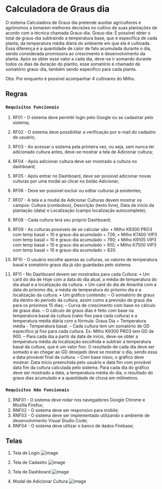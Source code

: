 # Calculadora de Graus dia
O sistema Calculadora de Graus dia pretende auxiliar agricultores e agrônomos a tomarem melhores decisões no cultivo de suas plantações de acordo com a técnica chamada Graus-dia.
Graus-dia: É possível obter o total de graus-dia subtraindo a temperatura base, que é específica de cada planta, da temperatura média diária do ambiente em que ela é cultivada. Essa diferença é a quantidade de calor de fato acumulada durante o dia, sendo considerada promissora ao crescimento e desenvolvimento
da planta. Após se obter esse valor a cada dia, deve-se ir somando durante todos os dias da duração do plantio, esse somatório é chamado de somatório graus-dia, também sendo específico para cada planta.

Obs: Por enquanto é possível acompanhar 4 cultivares do Milho.

## Regras

### `Requisitos Funcionais`

1. RF01 - O sistema deve permitir login pelo Google ou se cadastrar pelo sistema;
2. RF02 - O sistema deve possibilitar a verificação por e-mail do cadastro de usuário;
3. RF03 - Ao acessar o sistema pela primeira vez, ou seja, sem nunca ter adicionado
cultura antes, deve-se mostrar a tela de Adicionar cultura;
4. RF04 - Após adicionar cultura deve ser mostrado a cultura no dashboard;
5. RF05 - Após entrar no Dashboard, deve ser possível adicionar novas culturas por
uma modal ao clicar no botão Adicionar;
6. RF06 - Deve ser possível excluir ou editar culturas já existentes;
7. RF07 - A tela e a modal de Adicionar Culturas devem mostrar os campos: Cultura
(combobox), Descrição (texto livre), Data de início da plantação (data) e Localização
(campo localização autocomplete);
8. RF08 - Cada cultura terá seu próprio Dashboard;
9. RF09 - As culturas possíveis de se calcular são:
• Milho K9300 PRO3 com temp basal = 10 e graus-dia acumulado = 726;
• Milho K7400 VIP3 com temp basal = 10 e graus-dia acumulado = 790;
• Milho K9105 VIP3 com temp basal = 10 e graus-dia acumulado = 810;
• Milho K7500 VIP3 com temp basal = 10 e graus-dia acumulado = 820.

10. RF10 - O usuário escolhe apenas as culturas, os valores de temperatura basal e
somatório graus dia já são guardadas pelo sistema.
11. RF11 - No Dashboard devem ser mostrados para cada Cultura:
• Um card do dia de Hoje com a data do dia atual, a média de temperatura do
dia atual e a localização da cultura.
• Um card do dia de Amanhã com a data do próximo dia, a média de temperatura
do próximo dia e a localização da cultura.
• Um gráfico contendo:
– O somatório de graus dia dentro do período da cultura, assim como a
previsão de graus dia para os próximos 15 dias;
– Curva de crescimento com base no cálculo de graus dias.
– O cálculo de graus dias é feito com base na temperatura basal da cultura
(valor fixo para cada cultura) e a temperatura média diária com a fórmula:
Graus Dia = Temperatura média - Temperatura basal.
– Cada cultura tem um somatório de GD específico já fixo para cada cultura.
Ex: Milho K9300 PRO3 tem GD de 900.
– Para cada dia a partir da data de início, deve-se obter a temperatura média
da localização escolhida e subtrair a temperatura basal da cultura, que é
um valor fixo. O resultado de cada dia deve ser somado e ao chegar ao GD
desejado deve se mostrar o dia, sendo essa a data provável final da cultura.
– Com base nisso, o gráfico deve mostrar: Data início preenchida pelo usuário
e data fim com provável data fim da cultura calculada pelo sistema. Para
cada dia do gráfico deve ser mostrado a data, a temperatura média do dia, o
resultado do graus dias acumulado e a quantidade de chuva em milímetros.

### `Requisitos Não Funcionais`

1. RNF01 - O sistema deve rodar nos navegadores Google Chrome e Mozilla Firefox;
2. RNF02 - O sistema deve ser responsivo para mobile;
3. RNF03 - O sistema deve ser implementado utilizando o ambiente de desenvolvimento
Visual Studio Code;
4. RNF04 - O sistema deve utilizar o banco de dados Firebase;


## Telas
1. Tela de Login
![image](https://user-images.githubusercontent.com/30840149/155749718-9316e594-e73c-4ff1-9401-573d758fb917.png)

2. Tela de Cadastro
![image](https://user-images.githubusercontent.com/30840149/155749840-588221ca-85aa-4ccc-b57d-9bfb15f63be3.png)

3. Tela de Dashboard
![image](https://user-images.githubusercontent.com/30840149/155749942-0849212e-20cc-4993-99b0-b323adef4fb6.png)

4. Modal de Adicionar Cultura
![image](https://user-images.githubusercontent.com/30840149/155750012-d2a29d64-f9e8-4a3b-a3d6-eb2c544c16cd.png)
